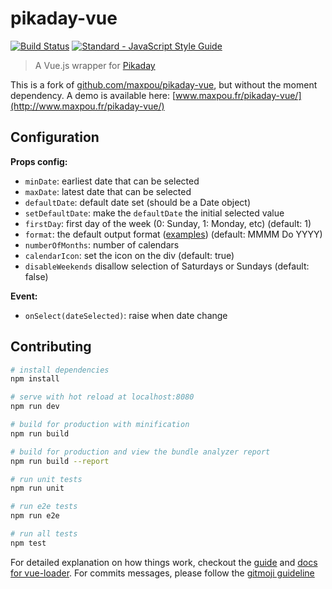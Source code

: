 # pikaday-vue

[![Build Status](https://travis-ci.org/maxpou/pikaday-vue.svg?branch=master)](https://travis-ci.org/maxpou/dictionary-game) [![Standard - JavaScript Style Guide](https://img.shields.io/badge/code_style-standard-brightgreen.svg)](https://standardjs.com)


> A Vue.js wrapper for [Pikaday](https://github.com/dbushell/Pikaday)

This is a fork of [github.com/maxpou/pikaday-vue](https://github.com/maxpou/pikaday-vue), 
but without the moment dependency.
A demo is available here: [www.maxpou.fr/pikaday-vue/](http://www.maxpou.fr/pikaday-vue/)

## Configuration

**Props config:**

* `minDate`: earliest date that can be selected
* `maxDate`: latest date that can be selected
* `defaultDate`: default date set (should be a Date object)
* `setDefaultDate`: make the `defaultDate` the initial selected value
* `firstDay`: first day of the week (0: Sunday, 1: Monday, etc) (default: 1)
* `format`: the default output format ([examples](https://momentjs.com/#format-dates)) (default: MMMM Do YYYY)
* `numberOfMonths`: number of calendars
* `calendarIcon`: set the icon on the div (default: true)
* `disableWeekends` disallow selection of Saturdays or Sundays (default: false)

**Event:**

* `onSelect(dateSelected)`: raise when date change

## Contributing

``` bash
# install dependencies
npm install

# serve with hot reload at localhost:8080
npm run dev

# build for production with minification
npm run build

# build for production and view the bundle analyzer report
npm run build --report

# run unit tests
npm run unit

# run e2e tests
npm run e2e

# run all tests
npm test
```

For detailed explanation on how things work, checkout the [guide](http://vuejs-templates.github.io/webpack/) and [docs for vue-loader](http://vuejs.github.io/vue-loader).
For commits messages, please follow the [gitmoji guideline](https://gitmoji.carloscuesta.me/)

